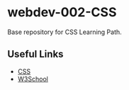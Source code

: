 # webdev-002-CSS
Base repository for CSS Learning Path.

## Useful Links

- [CSS](https://html.com/css/)
- [W3School](https://www.w3schools.com/whatis/whatis_css.asp)
